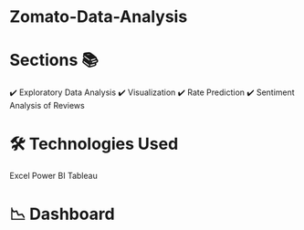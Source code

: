 # Zomato-Data-Analysis
 
# Sections 📚
✔️ Exploratory Data Analysis
✔️ Visualization
✔️ Rate Prediction
✔️ Sentiment Analysis of Reviews

# 🛠 Technologies Used
Excel
Power BI
Tableau

# 📉 Dashboard